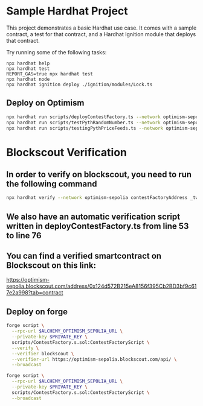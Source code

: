 # Sample Hardhat Project

This project demonstrates a basic Hardhat use case. It comes with a sample contract, a test for that contract, and a Hardhat Ignition module that deploys that contract.

Try running some of the following tasks:

```shell
npx hardhat help
npx hardhat test
REPORT_GAS=true npx hardhat test
npx hardhat node
npx hardhat ignition deploy ./ignition/modules/Lock.ts
```

## Deploy on Optimism 


```bash
npx hardhat run scripts/deployContestFactory.ts --network optimism-sepolia 
npx hardhat run scripts/testPythRandomNumber.ts --network optimism-sepolia
npx hardhat run scripts/testingPythPriceFeeds.ts --network optimism-sepolia
```

# Blockscout Verification

## In order to verify on blockscout, you need to run the following command

```bash
npx hardhat verify --network optimism-sepolia contestFactoryAddress _twitterAccountVerifierAddress _twitterProverAddress _entropyAddress _pythContract _myTokenAddress
```

## We also have an automatic verification script written in deployContestFactory.ts from line 53 to line 76

## You can find a verified smartcontract on Blockscout on this link:

https://optimism-sepolia.blockscout.com/address/0x124d572B215eA8156f395Cb2BD3bf9c617e2a998?tab=contract



## Deploy on forge

```bash
forge script \
  --rpc-url $ALCHEMY_OPTIMISM_SEPOLIA_URL \
  --private-key $PRIVATE_KEY \
  scripts/ContestFactory.s.sol:ContestFactoryScript \
  --verify \
  --verifier blockscout \
  --verifier-url https://optimism-sepolia.blockscout.com/api/ \
  --broadcast
```

```bash
forge script \
  --rpc-url $ALCHEMY_OPTIMISM_SEPOLIA_URL \
  --private-key $PRIVATE_KEY \
  scripts/ContestFactory.s.sol:ContestFactoryScript \
  --broadcast
```
